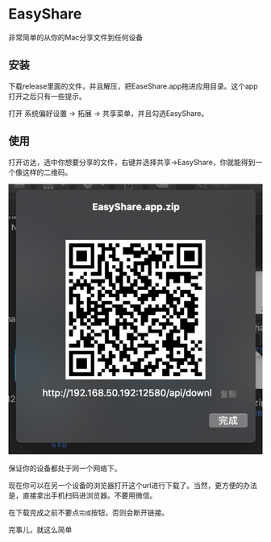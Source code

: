 # EasyShare
非常简单的从你的Mac分享文件到任何设备

## 安装

下载release里面的文件，并且解压，把EaseShare.app拖进应用目录。这个app打开之后只有一些提示。

打开 系统偏好设置 -> 拓展 -> 共享菜单，并且勾选EasyShare。

## 使用

打开访达，选中你想要分享的文件，右键并选择共享->EasyShare，你就能得到一个像这样的二维码。

![WX20200505-140330@2x.png](WX20200505-140330@2x.png)

保证你的设备都处于同一个网络下。

现在你可以在另一个设备的浏览器打开这个url进行下载了。当然，更方便的办法是，直接拿出手机扫码进浏览器。不要用微信。

在下载完成之前不要点`完成`按钮，否则会断开链接。

完事儿，就这么简单